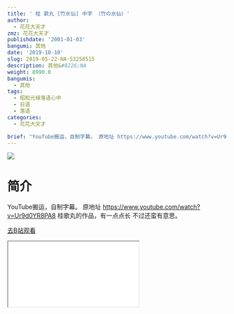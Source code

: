 ```yaml
---
title: ' 桂 歌丸 [竹水仙] 中字 （竹の水仙）'
author:
  - 花花大天才
zmz: 花花大天才
publishdate: '2001-01-03'
bangumi: 其他
date: '2019-10-10'
slug: 2019-05-22-NA-53258515
description: 其他&#8226;NA
weight: 8990.0
bangumis:
  - 其他
tags:
  - 昭和元禄落语心中
  - 日语
  - 落语
categories:
  - 花花大天才

brief: "YouTube搬运，自制字幕。 原地址 https://www.youtube.com/watch?v=Ur9d0YR8PA8 桂歌丸的作品，有一点点长 不过还蛮有意思。"
---
```

![](https://raw.githubusercontent.com/tcgriffith/owaraisite/master/static/tmpimg/c087af223dc996eb58c3e755d0155fca279ca0cc.jpg.480.jpg)
# 简介  
YouTube搬运，自制字幕。
原地址 https://www.youtube.com/watch?v=Ur9d0YR8PA8
桂歌丸的作品，有一点点长 不过还蛮有意思。  

[去B站观看](https://www.bilibili.com/video/av53258515/)
<div class ="resp-container"><iframe class="testiframe" src="//player.bilibili.com/player.html?aid=53258515"", scrolling="no", allowfullscreen="true" > </iframe></div> 

